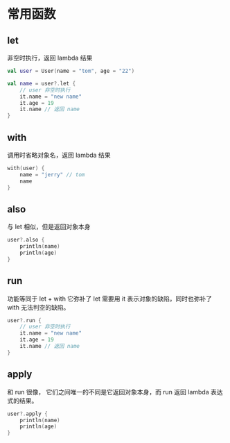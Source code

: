 # 常用函数

## let
非空时执行，返回 lambda 结果

```kotlin
val user = User(name = "tom", age = "22")

val name = user?.let {
    // user 非空时执行
    it.name = "new name"
    it.age = 19
    it.name // 返回 name
}
```

## with
调用时省略对象名，返回 lambda 结果

```kotlin
with(user) {
    name = "jerry" // tom 
    name
}
```

## also
与 let 相似，但是返回对象本身

```kotlin
user?.also {
    println(name)
    println(age)
}
```

## run
功能等同于 let + with
它弥补了 let 需要用 it 表示对象的缺陷，同时也弥补了 with 无法判空的缺陷。
```kotlin
user?.run {
    // user 非空时执行
    it.name = "new name"
    it.age = 19
    it.name // 返回 name
}
```

## apply
和 run 很像， 它们之间唯一的不同是它返回对象本身，而 run 返回 lambda 表达式的结果。

```kotlin
user?.apply {
    println(name)
    println(age)
}
```